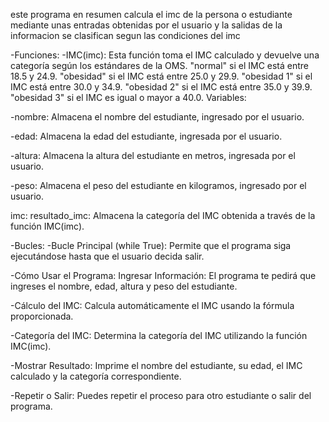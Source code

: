 este programa en resumen calcula el imc de la persona o estudiante mediante unas entradas obtenidas por el usuario y la salidas de la informacion se clasifican segun las condiciones del imc 

-Funciones:
-IMC(imc):
Esta función toma el IMC calculado y devuelve una categoría según los estándares de la OMS.
"normal" si el IMC está entre 18.5 y 24.9.
"obesidad" si el IMC está entre 25.0 y 29.9.
"obesidad 1" si el IMC está entre 30.0 y 34.9.
"obesidad 2" si el IMC está entre 35.0 y 39.9.
"obesidad 3" si el IMC es igual o mayor a 40.0.
Variables:

-nombre:
Almacena el nombre del estudiante, ingresado por el usuario.

-edad:
Almacena la edad del estudiante, ingresada por el usuario.

-altura:
Almacena la altura del estudiante en metros, ingresada por el usuario.

-peso:
Almacena el peso del estudiante en kilogramos, ingresado por el usuario.

imc:
resultado_imc:
Almacena la categoría del IMC obtenida a través de la función IMC(imc).

-Bucles:
-Bucle Principal (while True):
Permite que el programa siga ejecutándose hasta que el usuario decida salir.

-Cómo Usar el Programa:
Ingresar Información:
El programa te pedirá que ingreses el nombre, edad, altura y peso del estudiante.

-Cálculo del IMC:
Calcula automáticamente el IMC usando la fórmula proporcionada.

-Categoría del IMC:
Determina la categoría del IMC utilizando la función IMC(imc).

-Mostrar Resultado:
Imprime el nombre del estudiante, su edad, el IMC calculado y la categoría correspondiente.

-Repetir o Salir:
Puedes repetir el proceso para otro estudiante o salir del programa.